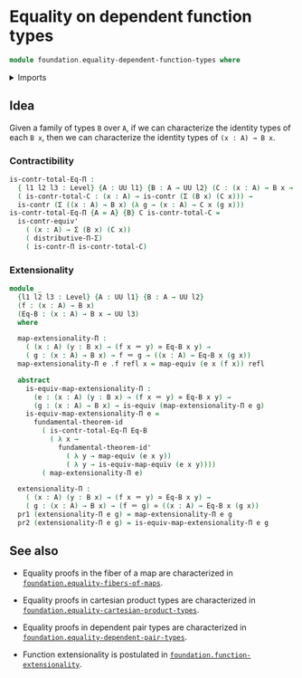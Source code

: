 # Equality on dependent function types

```agda
module foundation.equality-dependent-function-types where
```

<details><summary>Imports</summary>
```agda
open import foundation-core.contractible-types
open import foundation-core.dependent-pair-types
open import foundation-core.equivalences
open import foundation-core.fundamental-theorem-of-identity-types
open import foundation-core.identity-types
open import foundation-core.universe-levels
open import foundation.type-theoretic-principle-of-choice
```
</details>

## Idea

Given a family of types `B` over `A`, if we can characterize the identity types of each `B x`, then we can characterize the identity types of `(x : A) → B x`.

### Contractibility

```agda
is-contr-total-Eq-Π :
  { l1 l2 l3 : Level} {A : UU l1} {B : A → UU l2} (C : (x : A) → B x → UU l3) →
  ( is-contr-total-C : (x : A) → is-contr (Σ (B x) (C x))) →
  is-contr (Σ ((x : A) → B x) (λ g → (x : A) → C x (g x)))
is-contr-total-Eq-Π {A = A} {B} C is-contr-total-C =
  is-contr-equiv'
    ( (x : A) → Σ (B x) (C x))
    ( distributive-Π-Σ)
    ( is-contr-Π is-contr-total-C)
```

### Extensionality

```agda
module _
  {l1 l2 l3 : Level} {A : UU l1} {B : A → UU l2}
  (f : (x : A) → B x)
  (Eq-B : (x : A) → B x → UU l3)
  where

  map-extensionality-Π :
    ( (x : A) (y : B x) → (f x ＝ y) ≃ Eq-B x y) →
    ( g : (x : A) → B x) → f ＝ g → ((x : A) → Eq-B x (g x))
  map-extensionality-Π e .f refl x = map-equiv (e x (f x)) refl

  abstract
    is-equiv-map-extensionality-Π :
      (e : (x : A) (y : B x) → (f x ＝ y) ≃ Eq-B x y) →
      (g : (x : A) → B x) → is-equiv (map-extensionality-Π e g)
    is-equiv-map-extensionality-Π e =
      fundamental-theorem-id
        ( is-contr-total-Eq-Π Eq-B
          ( λ x →
            fundamental-theorem-id'
              ( λ y → map-equiv (e x y))
              ( λ y → is-equiv-map-equiv (e x y))))
        ( map-extensionality-Π e)

  extensionality-Π :
    ( (x : A) (y : B x) → (f x ＝ y) ≃ Eq-B x y) →
    ( g : (x : A) → B x) → (f ＝ g) ≃ ((x : A) → Eq-B x (g x))
  pr1 (extensionality-Π e g) = map-extensionality-Π e g
  pr2 (extensionality-Π e g) = is-equiv-map-extensionality-Π e g
```

## See also

- Equality proofs in the fiber of a map are characterized in
  [`foundation.equality-fibers-of-maps`](foundation.equality-equality-fibers-of-maps.md).
- Equality proofs in cartesian product types are characterized in
  [`foundation.equality-cartesian-product-types`](foundation.equality-cartesian-product-types.md).
- Equality proofs in dependent pair types are characterized in
  [`foundation.equality-dependent-pair-types`](foundation.equality-dependent-pair-types.md).

- Function extensionality is postulated in
  [`foundation.function-extensionality`](foundation.function-extensionality.md).